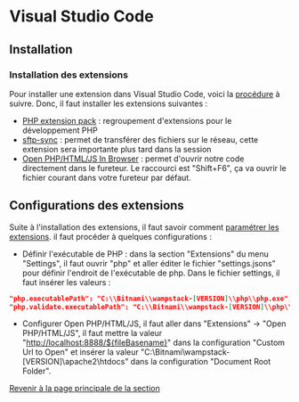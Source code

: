 # Visual Studio Code

## Installation



### Installation des extensions

Pour installer une extension dans Visual Studio Code, voici la [procédure](https://code.visualstudio.com/docs/editor/extension-gallery) à suivre. Donc, il faut installer les extensions suivantes :

- [PHP extension pack](https://marketplace.visualstudio.com/items?itemName=felixfbecker.php-pack) : regroupement d'extensions pour le développement PHP
- [sftp-sync](https://marketplace.visualstudio.com/items?itemName=liximomo.sftp) :  permet de transférer des fichiers sur le réseau, cette extension sera importante plus tard dans la session
- [Open PHP/HTML/JS In Browser](https://marketplace.visualstudio.com/items?itemName=PrimaFuture.open-php-html-js-in-browser) : permet d'ouvrir notre code directement dans le fureteur. Le raccourci est "Shift+F6", ça va ouvrir le fichier courant dans votre fureteur par défaut.

## Configurations des extensions

Suite à l'installation des extensions, il faut savoir comment [paramétrer les extensions](https://code.visualstudio.com/docs/getstarted/settings). il faut procéder à quelques configurations :

- Définir l'exécutable de PHP : dans la section "Extensions" du menu "Settings", il faut ouvrir "php" et aller éditer le fichier "settings.jsons" pour définir l'endroit de l'exécutable de php. Dans le fichier settings, il faut insérer les valeurs :
  
```json
"php.executablePath": "C:\\Bitnami\\wampstack-[VERSION]\\php\\php.exe",
"php.validate.executablePath": "C:\\Bitnami\\wampstack-[VERSION]\\php\\php.exe"
```

- Configurer Open PHP/HTML/JS, il faut aller dans "Extensions" -> "Open PHP/HTML/JS", il faut mettre la valeur "<http://localhost:8888/${fileBasename}>" dans la configuration "Custom Url to Open" et insérer la valeur "C:\Bitnami\wampstack-[VERSION]\apache2\htdocs" dans la configuration "Document Root Folder".

[Revenir à la page principale de la section](README.md)
